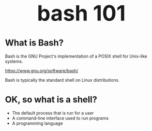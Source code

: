 <!SLIDE center>
<div style="font-weight:bold; font-size:500%; text-align:center;">
bash 101
</div>

<!SLIDE>
# What is Bash?

Bash is the GNU Project's implementation of a POSIX shell for Unix-like systems.

https://www.gnu.org/software/bash/

Bash is typically the standard shell on Linux distributions.

<!SLIDE>
# OK, so what is a shell?

* The default process that is run for a user
* A command-line interface used to run programs
* A programming language
